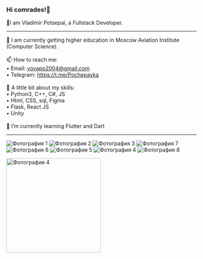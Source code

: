 ### Hi comrades!👋
🔎I am Vladimir Potsepai, a Fullstack Developer. <hr>
🌱 I am currently getting higher education in Moscow Aviation Institute (Computer Science). <br><br>
📫 How to reach me: <br> 
• Email: vovapo2004@gmail.com <br>
• Telegram: https://t.me/Pochepayka <br><br>
🚀 А little bit about my skills: <br> 
• Python3, C++, C#, JS <br>
• Html, CSS, sql, Figma <br>
• Flask, React JS <br>
• Unity <br><br>
🔭 I’m currently learning Flutter and Dart <hr>

  <p>
    <img src=https://img.shields.io/badge/python-3670A0?&logo=python&logoColor=ffdd54 alt="Фотография 1">
    <img src=https://img.shields.io/badge/c++-%2300599C.svg?&logo=c%2B%2B&logoColor=white alt="Фотография 2">
    <img src=https://img.shields.io/badge/Flutter-%2302569B.svg?&logo=Flutter&logoColor=white alt="Фотография 3">
    <img src=https://img.shields.io/badge/css3-%231572B6.svg?&logo=css3&logoColor=white alt="Фотография 7">
    <img src=https://img.shields.io/badge/html5-%23E34F26.svg?&logo=html5&logoColor=white alt="Фотография 6">
    <img src=https://img.shields.io/badge/figma-%23F24E1E.svg?&logo=figma&logoColor=white alt="Фотография 5">
    <img src=https://img.shields.io/badge/unity-%23000000.svg?&logo=unity&logoColor=white alt="Фотография 4">
    <img src=https://img.shields.io/badge/sqlite-%2307405e.svg?&logo=SQLLITE&logoColor=white alt="Фотография 8">
  </p>
   <img src=https://www.codewars.com/users/Pochepayka/badges/large alt="Фотография 4" width = 250px>
